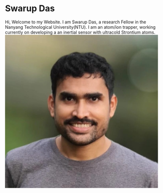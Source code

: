 # Swarup Das


Hi, Welcome to my Website. I am Swarup Das, a research Fellow in the Nanyang Technological University(NTU). I am an atom/ion trapper, working currently on developing a 
an inertial sensor with ultracold Strontium atoms.
![](pic_github.jpg)
